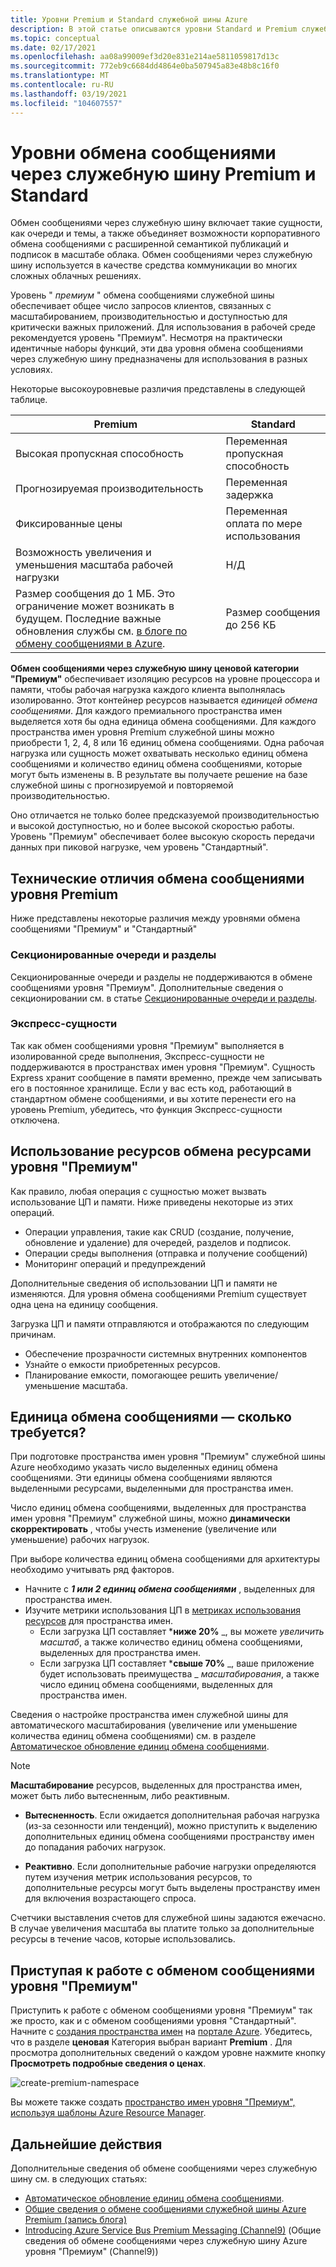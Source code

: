 ```yaml
---
title: Уровни Premium и Standard служебной шины Azure
description: В этой статье описываются уровни Standard и Premium служебной шины Azure. Сравнивает эти уровни и предоставляет технические различия.
ms.topic: conceptual
ms.date: 02/17/2021
ms.openlocfilehash: aa08a99009ef3d20e831e214ae5811059817d13c
ms.sourcegitcommit: 772eb9c6684dd4864e0ba507945a83e48b8c16f0
ms.translationtype: MT
ms.contentlocale: ru-RU
ms.lasthandoff: 03/19/2021
ms.locfileid: "104607557"
---
```

# <a name="service-bus-premium-and-standard-messaging-tiers"></a>Уровни обмена сообщениями через служебную шину Premium и Standard

Обмен сообщениями через служебную шину включает такие сущности, как очереди и темы, а также объединяет возможности корпоративного обмена сообщениями с расширенной семантикой публикаций и подписок в масштабе облака. Обмен сообщениями через служебную шину используется в качестве средства коммуникации во многих сложных облачных решениях.

Уровень " *премиум* " обмена сообщениями служебной шины обеспечивает общее число запросов клиентов, связанных с масштабированием, производительностью и доступностью для критически важных приложений. Для использования в рабочей среде рекомендуется уровень "Премиум". Несмотря на практически идентичные наборы функций, эти два уровня обмена сообщениями через служебную шину предназначены для использования в разных условиях.

Некоторые высокоуровневые различия представлены в следующей таблице.

| Premium | Standard |
| --- | --- |
| Высокая пропускная способность |Переменная пропускная способность |
| Прогнозируемая производительность |Переменная задержка |
| Фиксированные цены |Переменная оплата по мере использования |
| Возможность увеличения и уменьшения масштаба рабочей нагрузки |Н/Д |
| Размер сообщения до 1 МБ. Это ограничение может возникать в будущем. Последние важные обновления службы см. [в блоге по обмену сообщениями в Azure](https://techcommunity.microsoft.com/t5/messaging-on-azure/bg-p/MessagingonAzureBlog). |Размер сообщения до 256 КБ |

**Обмен сообщениями через служебную шину ценовой категории "Премиум"** обеспечивает изоляцию ресурсов на уровне процессора и памяти, чтобы рабочая нагрузка каждого клиента выполнялась изолированно. Этот контейнер ресурсов называется *единицей обмена сообщениями*. Для каждого премиального пространства имен выделяется хотя бы одна единица обмена сообщениями. Для каждого пространства имен уровня Premium служебной шины можно приобрести 1, 2, 4, 8 или 16 единиц обмена сообщениями. Одна рабочая нагрузка или сущность может охватывать несколько единиц обмена сообщениями и количество единиц обмена сообщениями, которые могут быть изменены в. В результате вы получаете решение на базе служебной шины с прогнозируемой и повторяемой производительностью.

Оно отличается не только более предсказуемой производительностью и высокой доступностью, но и более высокой скоростью работы. Уровень "Премиум" обеспечивает более высокую скорость передачи данных при пиковой нагрузке, чем уровень "Стандартный".

## <a name="premium-messaging-technical-differences"></a>Технические отличия обмена сообщениями уровня Premium

Ниже представлены некоторые различия между уровнями обмена сообщениями "Премиум" и "Стандартный"

### <a name="partitioned-queues-and-topics"></a>Секционированные очереди и разделы

Секционированные очереди и разделы не поддерживаются в обмене сообщениями уровня "Премиум". Дополнительные сведения о секционировании см. в статье [Секционированные очереди и разделы](service-bus-partitioning.md).

### <a name="express-entities"></a>Экспресс-сущности

Так как обмен сообщениями уровня "Премиум" выполняется в изолированной среде выполнения, Экспресс-сущности не поддерживаются в пространствах имен уровня "Премиум". Сущность Express хранит сообщение в памяти временно, прежде чем записывать его в постоянное хранилище. Если у вас есть код, работающий в стандартном обмене сообщениями, и вы хотите перенести его на уровень Premium, убедитесь, что функция Экспресс-сущности отключена.

## <a name="premium-messaging-resource-usage"></a>Использование ресурсов обмена ресурсами уровня "Премиум"
Как правило, любая операция с сущностью может вызвать использование ЦП и памяти. Ниже приведены некоторые из этих операций. 

- Операции управления, такие как CRUD (создание, получение, обновление и удаление) для очередей, разделов и подписок.
- Операции среды выполнения (отправка и получение сообщений)
- Мониторинг операций и предупреждений

Дополнительные сведения об использовании ЦП и памяти не изменяются. Для уровня обмена сообщениями Premium существует одна цена на единицу сообщения.

Загрузка ЦП и памяти отправляются и отображаются по следующим причинам. 

- Обеспечение прозрачности системных внутренних компонентов
- Узнайте о емкости приобретенных ресурсов.
- Планирование емкости, помогающее решить увеличение/уменьшение масштаба.

## <a name="messaging-unit---how-many-are-needed"></a>Единица обмена сообщениями — сколько требуется?

При подготовке пространства имен уровня "Премиум" служебной шины Azure необходимо указать число выделенных единиц обмена сообщениями. Эти единицы обмена сообщениями являются выделенными ресурсами, выделенными для пространства имен.

Число единиц обмена сообщениями, выделенных для пространства имен уровня "Премиум" служебной шины, можно **динамически скорректировать** , чтобы учесть изменение (увеличение или уменьшение) рабочих нагрузок.

При выборе количества единиц обмена сообщениями для архитектуры необходимо учитывать ряд факторов.

- Начните с ***1 или 2 единиц обмена сообщениями*** , выделенных для пространства имен.
- Изучите метрики использования ЦП в [метриках использования ресурсов](service-bus-metrics-azure-monitor.md#resource-usage-metrics) для пространства имен.
    - Если загрузка ЦП составляет ***ниже 20%** _, вы можете *_увеличить масштаб_*, а также количество единиц обмена сообщениями, выделенных для пространства имен.
    - Если загрузка ЦП составляет ***свыше 70%** _, ваше приложение будет использовать преимущества _ *_масштабирования_*, а также число единиц обмена сообщениями, выделенных для пространства имен.

Сведения о настройке пространства имен служебной шины для автоматического масштабирования (увеличение или уменьшение количества единиц обмена сообщениями) см. в разделе [Автоматическое обновление единиц обмена сообщениями](automate-update-messaging-units.md).

> [!NOTE]
> **Масштабирование** ресурсов, выделенных для пространства имен, может быть либо вытесненным, либо реактивным.
>
>  * **Вытесненность**. Если ожидается дополнительная рабочая нагрузка (из-за сезонности или тенденций), можно приступить к выделению дополнительных единиц обмена сообщениями пространству имен до попадания рабочих нагрузок.
>
>  * **Реактивно**. Если дополнительные рабочие нагрузки определяются путем изучения метрик использования ресурсов, то дополнительные ресурсы могут быть выделены пространству имен для включения возрастающего спроса.
>
> Счетчики выставления счетов для служебной шины задаются ежечасно. В случае увеличения масштаба вы платите только за дополнительные ресурсы в течение часов, которые использовались.
>

## <a name="get-started-with-premium-messaging"></a>Приступая к работе с обменом сообщениями уровня "Премиум"

Приступить к работе с обменом сообщениями уровня "Премиум" так же просто, как и с обменом сообщениями уровня "Стандартный". Начните с [создания пространства имен](service-bus-create-namespace-portal.md) на [портале Azure](https://portal.azure.com). Убедитесь, что в разделе **ценовая** Категория выбран вариант **Premium** . Для просмотра дополнительных сведений о каждом уровне нажмите кнопку **Просмотреть подробные сведения о ценах**.

![create-premium-namespace][create-premium-namespace]

Вы можете также создать [пространство имен уровня "Премиум", используя шаблоны Azure Resource Manager](https://azure.microsoft.com/resources/templates/101-servicebus-pn-ar/).

## <a name="next-steps"></a>Дальнейшие действия

Дополнительные сведения об обмене сообщениями через служебную шину см. в следующих статьях:

- [Автоматическое обновление единиц обмена сообщениями](automate-update-messaging-units.md).
- [Общие сведения о обмене сообщениями служебной шины Azure Premium (запись блога)](https://azure.microsoft.com/blog/introducing-azure-service-bus-premium-messaging/)
- [Introducing Azure Service Bus Premium Messaging (Channel9)](https://channel9.msdn.com/Blogs/Subscribe/Introducing-Azure-Service-Bus-Premium-Messaging) (Общие сведения об обмене сообщениями через служебную шину Azure уровня "Премиум" (Channel9))

<!--Image references-->

[create-premium-namespace]: ./media/service-bus-premium-messaging/select-premium-tier.png

